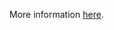 More information [here](https://docs.bridgecrew.io/docs/ensure-aws-ami-copying-uses-a-customer-managed-key-cmk).
